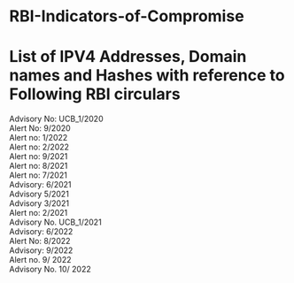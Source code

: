 # RBI-Indicators-of-Compromise
# List of IPV4 Addresses, Domain names and Hashes with reference to Following RBI circulars
Advisory No: UCB_1/2020     
Alert No: 9/2020  
Alert no: 1/2022  
Alert no: 2/2022   
Alert no: 9/2021   
Alert no: 8/2021   
Alert no: 7/2021   
Advisory: 6/2021   
Advisory 5/2021  
Advisory 3/2021   
Alert no: 2/2021   
Advisory No. UCB_1/2021    
Advisory: 6/2022  
Alert No: 8/2022  
Advisory: 9/2022  
Alert no. 9/ 2022  
Advisory No. 10/ 2022

